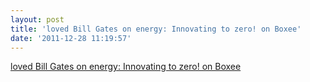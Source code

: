 ```yaml
---
layout: post
title: 'loved Bill Gates on energy: Innovating to zero! on Boxee'
date: '2011-12-28 11:19:57'
---
```


<a href='http://b0x.ee/aUYUpM'>loved Bill Gates on energy: Innovating to zero! on Boxee</a>